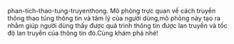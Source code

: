 phan-tich-thao-tung-truyenthong.
Mô phỏng trực quan về cách truyền thông thao túng thông tin và tâm lý của người dùng,mô phỏng này tạo ra nhằm giúp người dùng thấy được quá trình thông tin được lan truyền và tốc độ lan truyền của thông tin đó.Cùng khám phá nhé!

  




